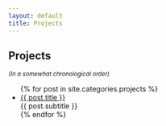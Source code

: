 ```yaml
---
layout: default
title: Projects
---
```

<div id="pagetitle"><h2> Projects </h2>
<small>
<i>(In a somewhat chronological order)</i>
</small>
</div>
<ul class="posts">
	{% for post in site.categories.projects %} 
	<li class="postitem" data-section="{{ post.title }}">
		<a class="alist" href="{{ site.url }}{{ post.url }}">
			{{ post.title }}
		</a> <br />
		<span class="desc">
			{{ post.subtitle }}
		</span>
	</li>
	{% endfor %} 
</ul>
